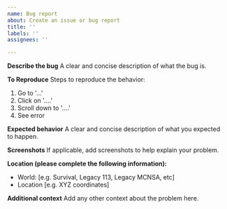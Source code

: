 ```yaml
---
name: Bug report
about: Create an issue or bug report
title: ''
labels: ''
assignees: ''

---
```


**Describe the bug**
A clear and concise description of what the bug is.

**To Reproduce**
Steps to reproduce the behavior:
1. Go to '...'
2. Click on '....'
3. Scroll down to '....'
4. See error

**Expected behavior**
A clear and concise description of what you expected to happen.

**Screenshots**
If applicable, add screenshots to help explain your problem.

**Location (please complete the following information):**
 - World: [e.g. Survival, Legacy 113, Legacy MCNSA, etc]
 - Location [e.g. XYZ coordinates]
 
**Additional context**
Add any other context about the problem here.
